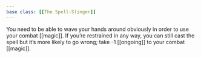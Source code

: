 ```yaml
---
base class: [[The Spell-Slinger]]
---
```

You need to be able to wave your hands around obviously in order to use your combat [[magic]]. If you’re restrained in any way, you can still cast the spell but it’s more likely to go wrong; take -1 [[ongoing]] to your combat [[magic]].